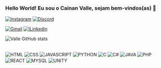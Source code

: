 ### Hello World! Eu sou o Cainan Valle, sejam bem-vindos(as) 👋

[![Instagram](https://img.shields.io/badge/Instagram-E4405F?style=for-the-badge&logo=instagram&logoColor=white)](https://www.instagram.com/cainswi/)
[![Discord](https://img.shields.io/badge/Discord-7289DA?style=for-the-badge&logo=discord&logoColor=white)](https://discord.com/channels/@me)

[![Gmail](https://img.shields.io/badge/Gmail-D14836?style=for-the-badge&logo=gmail&logoColor=white)](https://mail.google.com/mail/u/0/?hl=pt-BR#inbox)
[![ILinkedin](https://img.shields.io/badge/LinkedIn-0077B5?style=for-the-badge&logo=linkedin&logoColor=white)](https://www.linkedin.com/feed/?trk=guest_homepage-basic_nav-header-signin)

![Valle GitHub stats](https://github-readme-stats.vercel.app/api?username=cainvalle&show_icons=true&theme=radical)


<div style = "Display: inline_block"><br/> 
<img  align="center"  alt="HTML" src="https://img.shields.io/badge/HTML-239120?style=for-the-badge&logo=html5&logoColor=white"/>
<img  align="center"  alt="CSS" src="https://img.shields.io/badge/CSS-239120?&style=for-the-badge&logo=css3&logoColor=white"/>
<img  align="center"  alt="JAVASCRIPT" src="https://img.shields.io/badge/JavaScript-F7DF1E?style=for-the-badge&logo=javascript&logoColor=black"/>
<img  align="center"  alt="PYTHON" src="https://img.shields.io/badge/Python-14354C?style=for-the-badge&logo=python&logoColor=white"/>
<img  align="center"  alt="C" src="https://img.shields.io/badge/C-00599C?style=for-the-badge&logo=c&logoColor=white"/>
<img  align="center"  alt="C#" src="https://img.shields.io/badge/C%23-239120?style=for-the-badge&logo=c-sharp&logoColor=white"/>
<img  align="center"  alt="JAVA" src="https://img.shields.io/badge/Java-ED8B00?style=for-the-badge&logo=openjdk&logoColor=white"/>
<img  align="center"  alt="PHP" src="https://img.shields.io/badge/PHP-777BB4?style=for-the-badge&logo=php&logoColor=white"/>
<img  align="center"  alt="REACT" src="https://img.shields.io/badge/React-20232A?style=for-the-badge&logo=react&logoColor=61DAFB"/>
<img  align="center"  alt="MYSQL" src="https://img.shields.io/badge/MySQL-00000F?style=for-the-badge&logo=mysql&logoColor=white"/>
<img  align="center"  alt="UNITY" src="https://img.shields.io/badge/Unity-100000?style=for-the-badge&logo=unity&logoColor=white"/>
</div>
